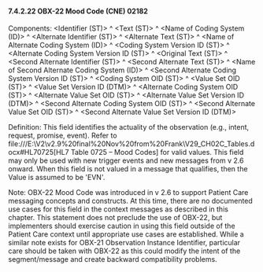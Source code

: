 #### 7.4.2.22 OBX-22 Mood Code (CNE) 02182

Components: &lt;Identifier (ST)> ^ &lt;Text (ST)> ^ &lt;Name of Coding System (ID)> ^ &lt;Alternate Identifier (ST)> ^ &lt;Alternate Text (ST)> ^ &lt;Name of Alternate Coding System (ID)> ^ &lt;Coding System Version ID (ST)> ^ &lt;Alternate Coding System Version ID (ST)> ^ &lt;Original Text (ST)> ^ &lt;Second Alternate Identifier (ST)> ^ &lt;Second Alternate Text (ST)> ^ &lt;Name of Second Alternate Coding System (ID)> ^ &lt;Second Alternate Coding System Version ID (ST)> ^ &lt;Coding System OID (ST)> ^ &lt;Value Set OID (ST)> ^ &lt;Value Set Version ID (DTM)> ^ &lt;Alternate Coding System OID (ST)> ^ &lt;Alternate Value Set OID (ST)> ^ &lt;Alternate Value Set Version ID (DTM)> ^ &lt;Second Alternate Coding System OID (ST)> ^ &lt;Second Alternate Value Set OID (ST)> ^ &lt;Second Alternate Value Set Version ID (DTM)>

Definition: This field identifies the actuality of the observation (e.g., intent, request, promise, event). Refer to file:///E:\V2\v2.9%20final%20Nov%20from%20Frank\V29_CH02C_Tables.docx#HL70725[HL7 Table 0725 – Mood Codes] for valid values. This field may only be used with new trigger events and new messages from v 2.6 onward. When this field is not valued in a message that qualifies, then the Value is assumed to be 'EVN'.

Note: OBX-22 Mood Code was introduced in v 2.6 to support Patient Care messaging concepts and constructs. At this time, there are no documented use cases for this field in the context messages as described in this chapter. This statement does not preclude the use of OBX-22, but implementers should exercise caution in using this field outside of the Patient Care context until appropriate use cases are established. While a similar note exists for OBX-21 Observation Instance Identifier, particular care should be taken with OBX-22 as this could modify the intent of the segment/message and create backward compatibility problems.
